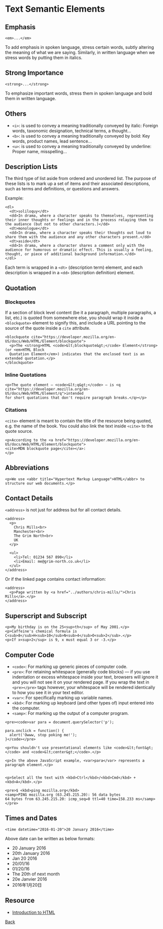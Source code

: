 # Text Semantic Elements

## Emphasis

`<em>...</em>`

To add emphasis in spoken language, stress certain words, subtly altering the meaning of what we are saying. Similarly, in written language when we stress words by putting them in italics.

## Strong Importance

`<strong>...</strong>`

To emphasize important words, stress them in spoken language and bold them in written language.

## Others

- `<i>`:  is used to convey a meaning traditionally conveyed by italic: Foreign words, taxonomic designation, technical terms, a thought...
- `<b>`: is used to convey a meaning traditionally conveyed by bold: Key words, product names, lead sentence...
- `<u>`: is used to convey a meaning traditionally conveyed by underline: Proper name, misspelling...

## Description Lists

The third type of list aside from ordered and unordered list. The purpose of these lists is to mark up a set of items and their associated descriptions, such as terms and definitions, or questions and answers.

Example:
```
<dl>
  <dt>soliloquy</dt>
  <dd>In drama, where a character speaks to themselves, representing their inner thoughts or feelings and in the process relaying them to the audience (but not to other characters.)</dd>
  <dt>monologue</dt>
  <dd>In drama, where a character speaks their thoughts out loud to share them with the audience and any other characters present.</dd>
  <dt>aside</dt>
  <dd>In drama, where a character shares a comment only with the audience for humorous or dramatic effect. This is usually a feeling, thought, or piece of additional background information.</dd>
</dl>
```
Each term is wrapped in a `<dt>` (description term) element, and each description is wrapped in a `<dd>` (description definition) element.

## Quotation

### Blockquotes

If a section of block level content (be it a paragraph, multiple paragraphs, a list, etc.) is quoted from somewhere else, you should wrap it inside a `<blockquote>` element to signify this, and include a URL pointing to the source of the quote inside a `cite` attribute.

```
<blockquote cite="https://developer.mozilla.org/en-US/docs/Web/HTML/Element/blockquote">
  <p>The <strong>HTML <code>&lt;blockquote&gt;</code> Element</strong> (or <em>HTML Block
  Quotation Element</em>) indicates that the enclosed text is an extended quotation.</p>
</blockquote>
```

### Inline Quotations

```
<p>The quote element — <code>&lt;q&gt;</code> — is <q cite="https://developer.mozilla.org/en-US/docs/Web/HTML/Element/q">intended
for short quotations that don't require paragraph breaks.</q></p>
```

### Citations

`<cite>` element is meant to contain the title of the resource being quoted, e.g. the name of the book. You could also link the text inside `<cite>` to the quote source.

```
<p>According to the <a href="https://developer.mozilla.org/en-US/docs/Web/HTML/Element/blockquote">
<cite>MDN blockquote page</cite></a>:
</p>
```

## Abbreviations

`<p>We use <abbr title="Hypertext Markup Language">HTML</abbr> to structure our web documents.</p>`

## Contact Details

`<address>` is not just for address but for all contact details.

```
<address>
  <p>
    Chris Mills<br>
    Manchester<br>
    The Grim North<br>
    UK
  </p>

  <ul>
    <li>Tel: 01234 567 890</li>
    <li>Email: me@grim-north.co.uk</li>
  </ul>
</address>
```

Or if the linked page contains contact information:

```
<address>
  <p>Page written by <a href="../authors/chris-mills/">Chris Mills</a>.</p>
</address>
```

## Superscript and Subscript

```
<p>My birthday is on the 25<sup>th</sup> of May 2001.</p>
<p>Caffeine's chemical formula is C<sub>8</sub>H<sub>10</sub>N<sub>4</sub>O<sub>2</sub>.</p>
<p>If x<sup>2</sup> is 9, x must equal 3 or -3.</p>
```

## Computer Code

- `<code>`: For marking up generic pieces of computer code.
- `<pre>`: For retaining whitespace (generally code blocks) — if you use indentation or excess whitespace inside your text, browsers will ignore it and you will not see it on your rendered page. If you wrap the text in `<pre></pre>` tags however, your whitespace will be rendered identically to how you see it in your text editor.
- `<var>`: For specifically marking up variable names.
- `<kbd>`: For marking up keyboard (and other types of) input entered into the computer.
- `<samp>`: For marking up the output of a computer program.

```
<pre><code>var para = document.querySelector('p');

para.onclick = function() {
  alert('Owww, stop poking me!');
}</code></pre>

<p>You shouldn't use presentational elements like <code>&lt;font&gt;</code> and <code>&lt;center&gt;</code>.</p>

<p>In the above JavaScript example, <var>para</var> represents a paragraph element.</p>


<p>Select all the text with <kbd>Ctrl</kbd>/<kbd>Cmd</kbd> + <kbd>A</kbd>.</p>

<pre>$ <kbd>ping mozilla.org</kbd>
<samp>PING mozilla.org (63.245.215.20): 56 data bytes
64 bytes from 63.245.215.20: icmp_seq=0 ttl=40 time=158.233 ms</samp></pre>
```

## Times and Dates

`<time datetime="2016-01-20">20 January 2016</time>`

Above date can be written as below formats:
- 20 January 2016
- 20th January 2016
- Jan 20 2016
- 20/01/16
- 01/20/16
- The 20th of next month
- 20e Janvier 2016
- 2016年1月20日

## Resource
- [Introduction to HTML](https://developer.mozilla.org/en-US/docs/Learn/HTML/Introduction_to_HTML)

[Back](../../../README.md)
